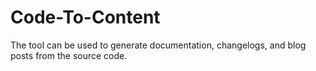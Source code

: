 # Code-To-Content
The tool can be used to generate documentation, changelogs, and blog posts from the source code.
